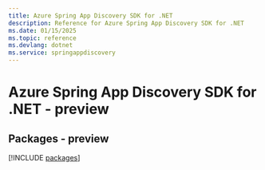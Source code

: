 ```yaml
---
title: Azure Spring App Discovery SDK for .NET
description: Reference for Azure Spring App Discovery SDK for .NET
ms.date: 01/15/2025
ms.topic: reference
ms.devlang: dotnet
ms.service: springappdiscovery
---
```

# Azure Spring App Discovery SDK for .NET - preview
## Packages - preview
[!INCLUDE [packages](spring-app-discovery-index.md)]